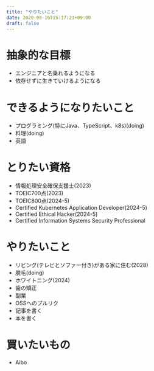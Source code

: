 ```yaml
---
title: "やりたいこと"
date: 2020-08-16T15:17:23+09:00
draft: false
---
```

<!--more-->
# 抽象的な目標
- エンジニアと名乗れるようになる
- 依存せずに生きていけるようになる

# できるようになりたいこと
- プログラミング(特にJava、TypeScript、k8s)(doing)
- 料理(doing)
- 英語

# とりたい資格
- 情報処理安全確保支援士(2023)
- TOEIC700点(2023)
- TOEIC800点(2024-5)
- Certified Kubernetes Application Developer(2024-5) 
- Certified Ethical Hacker(2024-5)
- Certified Information Systems Security Professional

# やりたいこと
- リビング(テレビとソファー付き)がある家に住む(2028)
- 脱毛(doing)
- ホワイトニング(2024)
- 歯の矯正
- 副業
- OSSへのプルリク
- 記事を書く
- 本を書く

# 買いたいもの
- Aibo
